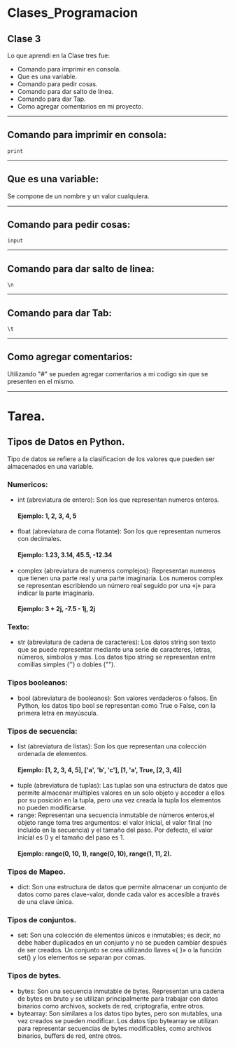 # Clases_Programacion
## Clase 3
Lo que aprendi en la Clase tres fue:
* Comando para imprimir en consola.
* Que es una variable.
* Comando para pedir cosas.
* Comando para dar salto de linea.
* Comando para dar Tap.
* Como agregar comentarios en mi proyecto.

***
## Comando para imprimir en consola:
    print     
***
## Que es una variable:
Se compone de un nombre y un valor cualquiera.
***
## Comando para pedir cosas:
    input
***
## Comando para dar salto de linea: 
    \n
***
## Comando para dar Tab:
    \t
***
## Como agregar comentarios:
Utilizando "#" se pueden agregar comentarios a mi codigo sin que se presenten en el mismo.
***
# Tarea.
## Tipos de Datos en Python.
Tipo de datos se refiere a la clasificacion de los valores que pueden ser almacenados en una variable.
### Numericos:
* int (abreviatura de entero): Son los que representan numeros enteros.
  #### Ejemplo:  1, 2, 3, 4, 5
* float (abreviatura de coma flotante): Son los que representan numeros con decimales.
  #### Ejemplo: 1.23, 3.14, 45.5, -12.34
* complex (abreviatura de numeros complejos): Representan numeros que tienen una parte real y una parte imaginaria. Los numeros complex se representan escribiendo un número real seguido por una «j» para indicar la parte imaginaria.
  #### Ejemplo: 3 + 2j, -7.5 - 1j, 2j
### Texto:
* str (abreviatura de cadena de caracteres): Los datos string son texto que se puede representar mediante una serie de caracteres, letras, números, símbolos y mas. Los datos tipo string se representan entre comillas simples ('') o dobles ("").
### Tipos booleanos:
* bool (abreviatura de booleanos): Son valores verdaderos o falsos. En Python, los datos tipo bool se representan como True o False, con la primera letra en mayúscula.
### Tipos de secuencia:
* list (abreviatura de listas): Son los que representan una colección ordenada de elementos.
  #### Ejemplo: [1, 2, 3, 4, 5], ['a', 'b', 'c'], [1, 'a', True, [2, 3, 4]]
* tuple (abreviatura de tuplas): Las tuplas son una estructura de datos que permite almacenar múltiples valores en un solo objeto y acceder a ellos por su posición en la tupla, pero una vez creada la tupla los elementos no pueden modificarse.
* range: Representan una secuencia inmutable de números enteros,el objeto range toma tres argumentos: el valor inicial, el valor final (no incluido en la secuencia) y el tamaño del paso. Por defecto, el valor inicial es 0 y el tamaño del paso es 1. 
  #### Ejemplo: range(0, 10, 1), range(0, 10), range(1, 11, 2).
### Tipos de Mapeo.
* dict: Son una estructura de datos que permite almacenar un conjunto de datos como pares clave-valor, donde cada valor es accesible a través de una clave única.
### Tipos de conjuntos.
* set: Son una colección de elementos únicos e inmutables; es decir, no debe haber duplicados en un conjunto y no se pueden cambiar después de ser creados. Un conjunto se crea utilizando llaves «{ }» o la función set() y los elementos se separan por comas.
### Tipos de bytes.
* bytes: Son una secuencia inmutable de bytes. Representan una cadena de bytes en bruto y se utilizan principalmente para trabajar con datos binarios como archivos, sockets de red, criptografía, entre otros.
* bytearray: Son similares a los datos tipo bytes, pero son mutables, una vez creados se pueden modificar. Los datos tipo bytearray se utilizan para representar secuencias de bytes modificables, como archivos binarios, buffers de red, entre otros.